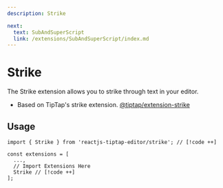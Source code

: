 ```yaml
---
description: Strike

next:
  text: SubAndSuperScript
  link: /extensions/SubAndSuperScript/index.md
---
```


# Strike

The Strike extension allows you to strike through text in your editor.

- Based on TipTap's strike extension. [@tiptap/extension-strike](https://tiptap.dev/docs/editor/extensions/marks/strike)

## Usage

```tsx
import { Strike } from 'reactjs-tiptap-editor/strike'; // [!code ++]

const extensions = [
  ...,
  // Import Extensions Here
  Strike // [!code ++]
];
```
